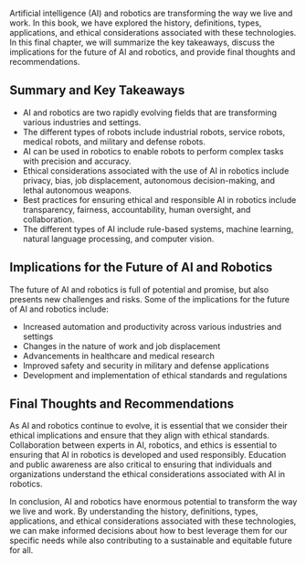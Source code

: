 
Artificial intelligence (AI) and robotics are transforming the way we live and work. In this book, we have explored the history, definitions, types, applications, and ethical considerations associated with these technologies. In this final chapter, we will summarize the key takeaways, discuss the implications for the future of AI and robotics, and provide final thoughts and recommendations.

Summary and Key Takeaways
-------------------------

* AI and robotics are two rapidly evolving fields that are transforming various industries and settings.
* The different types of robots include industrial robots, service robots, medical robots, and military and defense robots.
* AI can be used in robotics to enable robots to perform complex tasks with precision and accuracy.
* Ethical considerations associated with the use of AI in robotics include privacy, bias, job displacement, autonomous decision-making, and lethal autonomous weapons.
* Best practices for ensuring ethical and responsible AI in robotics include transparency, fairness, accountability, human oversight, and collaboration.
* The different types of AI include rule-based systems, machine learning, natural language processing, and computer vision.

Implications for the Future of AI and Robotics
----------------------------------------------

The future of AI and robotics is full of potential and promise, but also presents new challenges and risks. Some of the implications for the future of AI and robotics include:

* Increased automation and productivity across various industries and settings
* Changes in the nature of work and job displacement
* Advancements in healthcare and medical research
* Improved safety and security in military and defense applications
* Development and implementation of ethical standards and regulations

Final Thoughts and Recommendations
----------------------------------

As AI and robotics continue to evolve, it is essential that we consider their ethical implications and ensure that they align with ethical standards. Collaboration between experts in AI, robotics, and ethics is essential to ensuring that AI in robotics is developed and used responsibly. Education and public awareness are also critical to ensuring that individuals and organizations understand the ethical considerations associated with AI in robotics.

In conclusion, AI and robotics have enormous potential to transform the way we live and work. By understanding the history, definitions, types, applications, and ethical considerations associated with these technologies, we can make informed decisions about how to best leverage them for our specific needs while also contributing to a sustainable and equitable future for all.